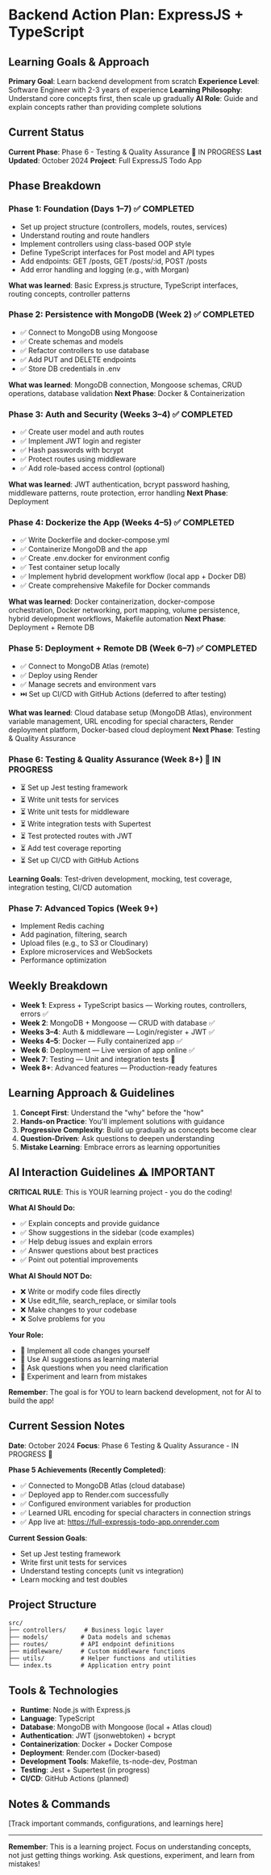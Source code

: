 # Backend Action Plan: ExpressJS + TypeScript

## Learning Goals & Approach

**Primary Goal**: Learn backend development from scratch
**Experience Level**: Software Engineer with 2-3 years of experience
**Learning Philosophy**: Understand core concepts first, then scale up gradually
**AI Role**: Guide and explain concepts rather than providing complete solutions

## Current Status

**Current Phase**: Phase 6 - Testing & Quality Assurance 🚀 IN PROGRESS
**Last Updated**: October 2024
**Project**: Full ExpressJS Todo App

## Phase Breakdown

### Phase 1: Foundation (Days 1–7) ✅ COMPLETED

-   Set up project structure (controllers, models, routes, services)
-   Understand routing and route handlers
-   Implement controllers using class-based OOP style
-   Define TypeScript interfaces for Post model and API types
-   Add endpoints: GET /posts, GET /posts/:id, POST /posts
-   Add error handling and logging (e.g., with Morgan)

**What was learned**: Basic Express.js structure, TypeScript interfaces, routing concepts, controller patterns

### Phase 2: Persistence with MongoDB (Week 2) ✅ COMPLETED

-   ✅ Connect to MongoDB using Mongoose
-   ✅ Create schemas and models
-   ✅ Refactor controllers to use database
-   ✅ Add PUT and DELETE endpoints
-   ✅ Store DB credentials in .env

**What was learned**: MongoDB connection, Mongoose schemas, CRUD operations, database validation
**Next Phase**: Docker & Containerization

### Phase 3: Auth and Security (Weeks 3–4) ✅ COMPLETED

-   ✅ Create user model and auth routes
-   ✅ Implement JWT login and register
-   ✅ Hash passwords with bcrypt
-   ✅ Protect routes using middleware
-   ✅ Add role-based access control (optional)

**What was learned**: JWT authentication, bcrypt password hashing, middleware patterns, route protection, error handling
**Next Phase**: Deployment

### Phase 4: Dockerize the App (Weeks 4–5) ✅ COMPLETED

-   ✅ Write Dockerfile and docker-compose.yml
-   ✅ Containerize MongoDB and the app
-   ✅ Create .env.docker for environment config
-   ✅ Test container setup locally
-   ✅ Implement hybrid development workflow (local app + Docker DB)
-   ✅ Create comprehensive Makefile for Docker commands

**What was learned**: Docker containerization, docker-compose orchestration, Docker networking, port mapping, volume persistence, hybrid development workflows, Makefile automation
**Next Phase**: Deployment + Remote DB

### Phase 5: Deployment + Remote DB (Week 6–7) ✅ COMPLETED

-   ✅ Connect to MongoDB Atlas (remote)
-   ✅ Deploy using Render
-   ✅ Manage secrets and environment vars
-   ⏭️ Set up CI/CD with GitHub Actions (deferred to after testing)

**What was learned**: Cloud database setup (MongoDB Atlas), environment variable management, URL encoding for special characters, Render deployment platform, Docker-based cloud deployment
**Next Phase**: Testing & Quality Assurance

### Phase 6: Testing & Quality Assurance (Week 8+) 🚀 IN PROGRESS

-   ⏳ Set up Jest testing framework
-   ⏳ Write unit tests for services
-   ⏳ Write unit tests for middleware
-   ⏳ Write integration tests with Supertest
-   ⏳ Test protected routes with JWT
-   ⏳ Add test coverage reporting
-   ⏳ Set up CI/CD with GitHub Actions

**Learning Goals**: Test-driven development, mocking, test coverage, integration testing, CI/CD automation

### Phase 7: Advanced Topics (Week 9+)

-   Implement Redis caching
-   Add pagination, filtering, search
-   Upload files (e.g., to S3 or Cloudinary)
-   Explore microservices and WebSockets
-   Performance optimization

## Weekly Breakdown

-   **Week 1**: Express + TypeScript basics — Working routes, controllers, errors ✅
-   **Week 2**: MongoDB + Mongoose — CRUD with database ✅
-   **Weeks 3–4**: Auth & middleware — Login/register + JWT ✅
-   **Weeks 4–5**: Docker — Fully containerized app ✅
-   **Week 6**: Deployment — Live version of app online ✅
-   **Week 7**: Testing — Unit and integration tests 🚀
-   **Week 8+**: Advanced features — Production-ready features

## Learning Approach & Guidelines

1. **Concept First**: Understand the "why" before the "how"
2. **Hands-on Practice**: You'll implement solutions with guidance
3. **Progressive Complexity**: Build up gradually as concepts become clear
4. **Question-Driven**: Ask questions to deepen understanding
5. **Mistake Learning**: Embrace errors as learning opportunities

## AI Interaction Guidelines ⚠️ IMPORTANT

**CRITICAL RULE**: This is YOUR learning project - you do the coding!

**What AI Should Do:**

-   ✅ Explain concepts and provide guidance
-   ✅ Show suggestions in the sidebar (code examples)
-   ✅ Help debug issues and explain errors
-   ✅ Answer questions about best practices
-   ✅ Point out potential improvements

**What AI Should NOT Do:**

-   ❌ Write or modify code files directly
-   ❌ Use edit_file, search_replace, or similar tools
-   ❌ Make changes to your codebase
-   ❌ Solve problems for you

**Your Role:**

-   🎯 Implement all code changes yourself
-   🎯 Use AI suggestions as learning material
-   🎯 Ask questions when you need clarification
-   🎯 Experiment and learn from mistakes

**Remember**: The goal is for YOU to learn backend development, not for AI to build the app!

## Current Session Notes

**Date**: October 2024
**Focus**: Phase 6 Testing & Quality Assurance - IN PROGRESS 🚀

**Phase 5 Achievements (Recently Completed)**: 
- ✅ Connected to MongoDB Atlas (cloud database)
- ✅ Deployed app to Render.com successfully
- ✅ Configured environment variables for production
- ✅ Learned URL encoding for special characters in connection strings
- ✅ App live at: https://full-expressjs-todo-app.onrender.com

**Current Session Goals**: 
- Set up Jest testing framework
- Write first unit tests for services
- Understand testing concepts (unit vs integration)
- Learn mocking and test doubles

## Project Structure

```
src/
├── controllers/     # Business logic layer
├── models/         # Data models and schemas
├── routes/         # API endpoint definitions
├── middleware/     # Custom middleware functions
├── utils/          # Helper functions and utilities
└── index.ts        # Application entry point
```

## Tools & Technologies

-   **Runtime**: Node.js with Express.js
-   **Language**: TypeScript
-   **Database**: MongoDB with Mongoose (local + Atlas cloud)
-   **Authentication**: JWT (jsonwebtoken) + bcrypt
-   **Containerization**: Docker + Docker Compose
-   **Deployment**: Render.com (Docker-based)
-   **Development Tools**: Makefile, ts-node-dev, Postman
-   **Testing**: Jest + Supertest (in progress)
-   **CI/CD**: GitHub Actions (planned)

## Notes & Commands

[Track important commands, configurations, and learnings here]

---

**Remember**: This is a learning project. Focus on understanding concepts, not just getting things working. Ask questions, experiment, and learn from mistakes!
